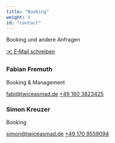```yaml
---
title: "Booking"
weight: 4
id: "contact"
---
```


<div class="contact-intro">
	<p class="contact-lead">Booking und andere Anfragen</p>
	<a class="cta-button" href="mailto:mail@twiceasmad.de">✉️ E‑Mail schreiben</a>  
</div>

<div class="contact-grid">
	<div class="contact-card">
		<h3>Fabian Fremuth</h3>
        <p>Booking & Management</p>
		<a class="contact-link" href="mailto:fabi@twiceasmad.de">fabi@twiceasmad.de</a>
		<a class="contact-link" href="tel:+491603823425">+49 160 3823425</a>
	</div>
	<div class="contact-card">
		<h3>Simon Kreuzer</h3>
        <p>Booking</p>
		<a class="contact-link" href="mailto:simon@twiceasmad.de">simon@twiceasmad.de</a>
		<a class="contact-link" href="tel:+491709559094">+49 170 9559094</a>
	</div>
</div>

